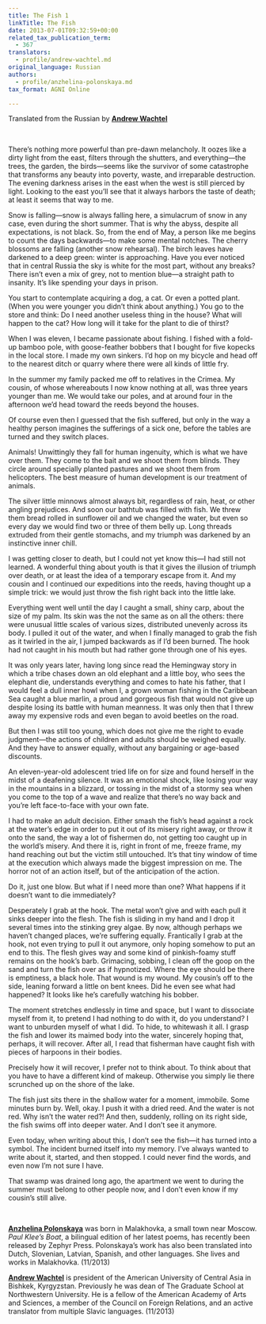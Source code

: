 ```yaml
---
title: The Fish 1
linkTitle: The Fish
date: 2013-07-01T09:32:59+00:00
related_tax_publication_term:
  - 367
translators:
  - profile/andrew-wachtel.md
original_language: Russian
authors:
  - profile/anzhelina-polonskaya.md
tax_format: AGNI Online

---
```

Translated from the Russian by **[Andrew Wachtel][1]**

&nbsp;

There’s nothing more powerful than pre-dawn melancholy. It oozes like a dirty light from the east, filters through the shutters, and everything—the trees, the garden, the birds—seems like the survivor of some catastrophe that transforms any beauty into poverty, waste, and irreparable destruction. The evening darkness arises in the east when the west is still pierced by light. Looking to the east you’ll see that it always harbors the taste of death; at least it seems that way to me.

Snow is falling—snow is always falling here, a simulacrum of snow in any case, even during the short summer. That is why the abyss, despite all expectations, is not black. So, from the end of May, a person like me begins to count the days backwards—to make some mental notches. The cherry blossoms are falling (another snow rehearsal). The birch leaves have darkened to a deep green: winter is approaching. Have you ever noticed that in central Russia the sky is white for the most part, without any breaks? There isn’t even a mix of grey, not to mention blue—a straight path to insanity. It’s like spending your days in prison.

You start to contemplate acquiring a dog, a cat. Or even a potted plant. (When you were younger you didn’t think about anything.) You go to the store and think: Do I need another useless thing in the house? What will happen to the cat? How long will it take for the plant to die of thirst?

When I was eleven, I became passionate about fishing. I fished with a fold-up bamboo pole, with goose-feather bobbers that I bought for five kopecks in the local store. I made my own sinkers. I’d hop on my bicycle and head off to the nearest ditch or quarry where there were all kinds of little fry.

In the summer my family packed me off to relatives in the Crimea. My cousin, of whose whereabouts I now know nothing at all, was three years younger than me. We would take our poles, and at around four in the afternoon we’d head toward the reeds beyond the houses.

Of course even then I guessed that the fish suffered, but only in the way a healthy person imagines the sufferings of a sick one, before the tables are turned and they switch places.

Animals! Unwittingly they fall for human ingenuity, which is what we have over them. They come to the bait and we shoot them from blinds. They circle around specially planted pastures and we shoot them from helicopters. The best measure of human development is our treatment of animals.

The silver little minnows almost always bit, regardless of rain, heat, or other angling prejudices. And soon our bathtub was filled with fish. We threw them bread rolled in sunflower oil and we changed the water, but even so every day we would find two or three of them belly up. Long threads extruded from their gentle stomachs, and my triumph was darkened by an instinctive inner chill.

I was getting closer to death, but I could not yet know this—I had still not learned. A wonderful thing about youth is that it gives the illusion of triumph over death, or at least the idea of a temporary escape from it. And my cousin and I continued our expeditions into the reeds, having thought up a simple trick: we would just throw the fish right back into the little lake.

Everything went well until the day I caught a small, shiny carp, about the size of my palm. Its skin was the not the same as on all the others: there were unusual little scales of various sizes, distributed unevenly across its body. I pulled it out of the water, and when I finally managed to grab the fish as it twirled in the air, I jumped backwards as if I’d been burned. The hook had not caught in his mouth but had rather gone through one of his eyes.

It was only years later, having long since read the Hemingway story in which a tribe chases down an old elephant and a little boy, who sees the elephant die, understands everything and comes to hate his father, that I would feel a dull inner howl when I, a grown woman fishing in the Caribbean Sea caught a blue marlin, a proud and gorgeous fish that would not give up despite losing its battle with human meanness. It was only then that I threw away my expensive rods and even began to avoid beetles on the road.

But then I was still too young, which does not give me the right to evade judgment—the actions of children and adults should be weighed equally. And they have to answer equally, without any bargaining or age-based discounts.

An eleven-year-old adolescent tried life on for size and found herself in the midst of a deafening silence. It was an emotional shock, like losing your way in the mountains in a blizzard, or tossing in the midst of a stormy sea when you come to the top of a wave and realize that there’s no way back and you’re left face-to-face with your own fate.

I had to make an adult decision. Either smash the fish’s head against a rock at the water’s edge in order to put it out of its misery right away, or throw it onto the sand, the way a lot of fishermen do, not getting too caught up in the world’s misery. And there it is, right in front of me, freeze frame, my hand reaching out but the victim still untouched. It’s that tiny window of time at the execution which always made the biggest impression on me. The horror not of an action itself, but of the anticipation of the action.

Do it, just one blow. But what if I need more than one? What happens if it doesn’t want to die immediately?

Desperately I grab at the hook. The metal won’t give and with each pull it sinks deeper into the flesh. The fish is sliding in my hand and I drop it several times into the stinking grey algae. By now, although perhaps we haven’t changed places, we’re suffering equally. Frantically I grab at the hook, not even trying to pull it out anymore, only hoping somehow to put an end to this. The flesh gives way and some kind of pinkish-foamy stuff remains on the hook’s barb. Grimacing, sobbing, I clean off the goop on the sand and turn the fish over as if hypnotized. Where the eye should be there is emptiness, a black hole. That wound is my wound. My cousin’s off to the side, leaning forward a little on bent knees. Did he even see what had happened? It looks like he’s carefully watching his bobber.

The moment stretches endlessly in time and space, but I want to dissociate myself from it, to pretend I had nothing to do with it, do you understand? I want to unburden myself of what I did. To hide, to whitewash it all. I grasp the fish and lower its maimed body into the water, sincerely hoping that, perhaps, it will recover. After all, I read that fisherman have caught fish with pieces of harpoons in their bodies.

Precisely how it will recover, I prefer not to think about. To think about that you have to have a different kind of makeup. Otherwise you simply lie there scrunched up on the shore of the lake.

The fish just sits there in the shallow water for a moment, immobile. Some minutes burn by. Well, okay. I push it with a dried reed. And the water is not red. Why isn’t the water red?! And then, suddenly, rolling on its right side, the fish swims off into deeper water. And I don’t see it anymore.

Even today, when writing about this, I don’t see the fish—it has turned into a symbol. The incident burned itself into my memory. I’ve always wanted to write about it, started, and then stopped. I could never find the words, and even now I’m not sure I have.

That swamp was drained long ago, the apartment we went to during the summer must belong to other people now, and I don’t even know if my cousin’s still alive.

&nbsp;

[**Anzhelina Polonskaya**][2] was born in Malakhovka, a small town near Moscow. _Paul Klee’s Boat_, a bilingual edition of her latest poems, has recently been released by Zephyr Press. Polonskaya’s work has also been translated into Dutch, Slovenian, Latvian, Spanish, and other languages. She lives and works in Malakhovka. (11/2013)

**[Andrew Wachtel][1]** is president of the American University of Central Asia in Bishkek, Kyrgyzstan. Previously he was dean of The Graduate School at Northwestern University. He is a fellow of the American Academy of Arts and Sciences, a member of the Council on Foreign Relations, and an active translator from multiple Slavic languages. (11/2013) <!-- END AGNI CONTENT -->

 [1]: /about/our-people/authors/andrew-wachtel/
 [2]: /about/our-people/authors/anzhelina-polonskaya/